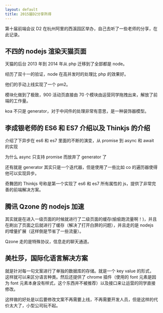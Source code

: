 ```yaml
---
layout: default
title: 2015届D2分享所得
---
```


第十届前端会议 D2 在杭州阿里的西溪园区举办，自己去听了一些老师的分享，在此记录。

## 不四的 nodejs 渲染天猫页面

天猫的后台 2013 年到 2014 年从 php 迁移到了全部都是 node。

经历了双十一的验证，node 在高并发时的处理比 php 的效果好。

他们的手动上线实现了一个 pm2。

模块化做到了极致，900 活动页直接由 70 个模块由运营同学拖拽出来，解放了前端的工作量。

koa 不只是 generator，对于中间件的处理非常有意思，是一种装饰器模型。

## 李成银老师的 ES6 和 ES7 介绍以及 Thinkjs 的介绍

介绍了下异步在 es6 和 es7 里面的不断的演变，从 promise 到 async 和 await 的实现

为什么 async 只支持 promise 而放弃了 generator 了

还有就是 generator 其实只是一个迭代器，但是使用了一些比如 co 的遍历器使得他可以实现异步。

奇舞团的 Thinkjs 号称是第一个实现了 es6 和 es7 所有属性的 js，提供了非常完善的前端解决方案。

## 腾讯 Qzone 的 nodejs 加速

其实就是在进入一级页面的时候就进行了二级页面的缓存(偷偷跑流量啊！)，并且在刷出了页面之后就进行了缓存（解决了打开白屏的问题），并且走的是 nodejs 的增量扩展（这样倒是节省了一些流量）。

Qzone 走的是特殊协议，信息走的聊天通道。

## 美杜莎，国际化语言解决方案

就是针对每一句文案进行了单独的数据库的存储。就是一个 key value 的形式，这样就可以来区分语言种类。然后还提供了 chrome 插件（使用的 font 元素是因为 font 元素本身没有样式，这个东西并不被推荐）以及接口来让运营的同学直接修改。

这样做的好处是以后要修改文案不再需要上线，不再需要开发人员，但是这样的代价太大了，小型公司玩不起。
